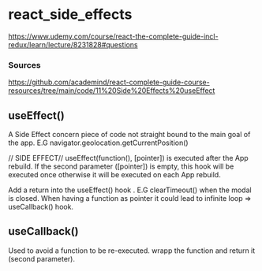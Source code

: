 # react_side_effects

https://www.udemy.com/course/react-the-complete-guide-incl-redux/learn/lecture/8231828#questions

### Sources

https://github.com/academind/react-complete-guide-course-resources/tree/main/code/11%20Side%20Effects%20useEffect

## useEffect()

A Side Effect concern piece of code not straight bound to the main goal of the app.
E.G navigator.geolocation.getCurrentPosition()

// SIDE EFFECT//
useEffect(function(), [pointer]) is executed after the App rebuild.
If the second parameter ([pointer]) is empty, this hook will be executed once
otherwise it will be executed on each App rebuild.

Add a return into the useEffect() hook . E.G clearTimeout() when the modal is closed.
When having a function as pointer it could lead to infinite loop => useCallback() hook.

## useCallback()

Used to avoid a function to be re-executed.
wrapp the function and return it (second parameter).
